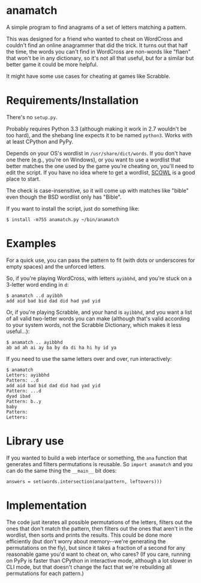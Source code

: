 # anamatch
A simple program to find anagrams of a set of letters matching a pattern.

This was designed for a friend who wanted to cheat on WordCross and
couldn't find an online anagrammer that did the trick. It turns out that
half the time, the words you can't find in WordCross are non-words like
"flaen" that won't be in any dictionary, so it's not all that useful,
but for a similar but better game it could be more helpful.

It might have some use cases for cheating at games like Scrabble.

# Requirements/Installation

There's no `setup.py`.

Probably requires Python 3.3 (although making it work in 2.7 wouldn't be
too hard), and the shebang line expects it to be named `python3`. Works 
with at least CPython and PyPy.

Depends on your OS's wordlist in `/usr/share/dict/words`. If you don't
have one there (e.g., you're on Windows), or you want to use a wordlist
that better matches the one used by the game you're cheating on, you'll
need to edit the script. If you have no idea where to get a wordlist,
[SCOWL](http://wordlist.aspell.net/) is a good place to start.

The check is case-insensitive, so it will come up with matches like
"bible" even though the BSD wordlist only has "Bible".

If you want to install the script, just do something like:

    $ install -m755 anamatch.py ~/bin/anamatch

# Examples

For a quick use, you can pass the pattern to fit (with dots or underscores 
for empty spaces) and the unforced letters.

So, if you're playing WordCross, with letters `ayibbhd`, and you're stuck
on a 3-letter word ending in `d`:

    $ anamatch ..d ayibbh
    add aid bad bid dad did had yad yid

Or, if you're playing Scrabble, and your hand is `ayibbhd`, and you want
a list of all valid two-letter words you can make (although that's valid
according to your system words, not the Scrabble Dictionary, which makes
it less useful...):

    $ anamatch .. ayibbhd
    ab ad ah ai ay ba by da di ha hi hy id ya

If you need to use the same letters over and over, run interactively:

    $ anamatch
    Letters: ayibbhd
    Pattern: ..d
    add aid bad bid dad did had yad yid
    Pattern: ...d
    dyad ibad
    Pattern: b..y
    baby
    Pattern: 
    Letters: 

# Library use

If you wanted to build a web interface or something, the `ana` function
that generates and filters permutations is reusable. So `import anamatch`
and you can do the same thing the `__main__` bit does:

    answers = set(words.intersection(ana(pattern, leftovers)))

# Implementation

The code just iterates all possible permutations of the letters, filters
out the ones that don't match the pattern, then filters out the ones that
aren't in the wordlist, then sorts and prints the results. This could be 
done more efficiently (but don't worry about memory--we're generating the 
permutations on the fly), but since it takes a fraction of a second for 
any reasonable game you'd want to cheat on, who cares? (If you care, 
running on PyPy is faster than CPython in interactive mode, although a 
lot slower in CLI mode, but that doesn't change the fact that we're
rebuilding all permutations for each pattern.)
